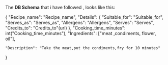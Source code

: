 The **DB Schema** that i have followed , looks like this:


{
	"Recipe_name": "Recipe_name",
	"Details": {
		"Suitable_for": "Suitable_for",
		"Serves_as": "Serves_as",
		"Allergens": "Allergens",
		"Serves": "Serves",
		"Credits_to": "Credits_to"(url)
	},
	"Cooking_time_minutes": int("Cooking_time_minutes"),
	"Ingredients": ["meat ,condiments, flower, oil"],

	"Description": "Take the meat,put the condiments,fry for 10 minutes"

}